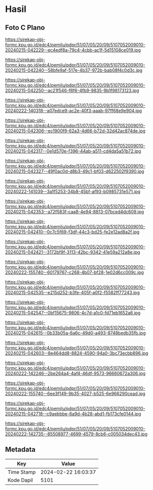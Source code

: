 # Hasil

## Foto C Plano

https://sirekap-obj-formc.kpu.go.id/edc4/pemilu/pdpr/51/07/05/20/09/5107052009010-20240215-042229--ec4edf8a-79c4-4cbb-ac1f-5d15108ce019.jpg

https://sirekap-obj-formc.kpu.go.id/edc4/pemilu/pdpr/51/07/05/20/09/5107052009010-20240215-042240--58bfe9af-517e-4b37-972b-bab08f4c0d3c.jpg

https://sirekap-obj-formc.kpu.go.id/edc4/pemilu/pdpr/51/07/05/20/09/5107052009010-20240215-042250--ac21f546-f6f6-4fb9-9835-9b1f98173123.jpg

https://sirekap-obj-formc.kpu.go.id/edc4/pemilu/pdpr/51/07/05/20/09/5107052009010-20240222-140318--a07edce9-ac2e-40f3-aaab-97ff68e9e904.jpg

https://sirekap-obj-formc.kpu.go.id/edc4/pemilu/pdpr/51/07/05/20/09/5107052009010-20240215-042306--ec1900f9-62a3-4d66-b72d-32d42ac874de.jpg

https://sirekap-obj-formc.kpu.go.id/edc4/pemilu/pdpr/51/07/05/20/09/5107052009010-20240215-042317--0e1d570e-f396-44ab-a511-cd4da5a51b72.jpg

https://sirekap-obj-formc.kpu.go.id/edc4/pemilu/pdpr/51/07/05/20/09/5107052009010-20240215-042327--49f0ac0d-d8b3-49c1-bf03-d622502f9390.jpg

https://sirekap-obj-formc.kpu.go.id/edc4/pemilu/pdpr/51/07/05/20/09/5107052009010-20240222-141039--3a1f5253-34b8-45bf-af93-b0985731e571.jpg

https://sirekap-obj-formc.kpu.go.id/edc4/pemilu/pdpr/51/07/05/20/09/5107052009010-20240215-042353--a72f583f-caa8-4e94-8813-07bced4dc609.jpg

https://sirekap-obj-formc.kpu.go.id/edc4/pemilu/pdpr/51/07/05/20/09/5107052009010-20240215-042410--0c7c5f69-f3df-44c3-bd25-fe2e12ad8a2f.jpg

https://sirekap-obj-formc.kpu.go.id/edc4/pemilu/pdpr/51/07/05/20/09/5107052009010-20240215-042421--3172bf9f-3113-42bc-9342-41e59a212a8e.jpg

https://sirekap-obj-formc.kpu.go.id/edc4/pemilu/pdpr/51/07/05/20/09/5107052009010-20240222-155740--60179767-c268-4b07-bf28-1e02d6cc009c.jpg

https://sirekap-obj-formc.kpu.go.id/edc4/pemilu/pdpr/51/07/05/20/09/5107052009010-20240215-042535--e215d252-b3fe-405f-a0f2-f5582ff77243.jpg

https://sirekap-obj-formc.kpu.go.id/edc4/pemilu/pdpr/51/07/05/20/09/5107052009010-20240215-042547--0bf15675-9806-4c7d-a1c0-fd71eb1652a6.jpg

https://sirekap-obj-formc.kpu.go.id/edc4/pemilu/pdpr/51/07/05/20/09/5107052009010-20240215-042615--0b33b05a-6a6c-49d0-a493-8748bedb35fb.jpg

https://sirekap-obj-formc.kpu.go.id/edc4/pemilu/pdpr/51/07/05/20/09/5107052009010-20240215-042603--8e464dd8-8824-4590-94a0-3bc73ecbb896.jpg

https://sirekap-obj-formc.kpu.go.id/edc4/pemilu/pdpr/51/07/05/20/09/5107052009010-20240222-142246--2be264a4-4af4-46df-9573-96660672a306.jpg

https://sirekap-obj-formc.kpu.go.id/edc4/pemilu/pdpr/51/07/05/20/09/5107052009010-20240222-155740--6ee3f149-9b35-4027-b525-6e966290cead.jpg

https://sirekap-obj-formc.kpu.go.id/edc4/pemilu/pdpr/51/07/05/20/09/5107052009010-20240215-042718--c9aebbbe-6a9d-4b28-abd1-fb173cfe0144.jpg

https://sirekap-obj-formc.kpu.go.id/edc4/pemilu/pdpr/51/07/05/20/09/5107052009010-20240222-142735--85508977-4699-4579-8cb6-c005034dec43.jpg


## Metadata

| Key        | Value               |
| ---------- | ------------------- |
| Time Stamp | 2024-02-22 16:03:37 |
| Kode Dapil | 5101                |



